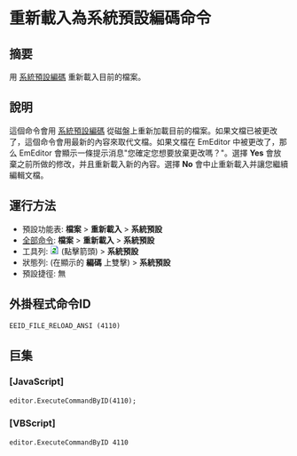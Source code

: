 # 重新載入為系統預設編碼命令

## 摘要

用 [系統預設編碼](../../glossary/systemdefaultencoding) 重新載入目前的檔案。

## 說明

這個命令會用 [系統預設編碼](../../glossary/systemdefaultencoding) 從磁盤上重新加載目前的檔案。如果文檔已被更改了，這個命令會用最新的內容來取代文檔。如果文檔在 EmEditor 中被更改了，那么 EmEditor 會顯示一條提示消息"您確定您想要放棄更改嗎？"。選擇 **Yes** 會放棄之前所做的修改，并且重新載入新的內容。選擇 **No** 會中止重新載入并讓您繼續編輯文檔。

## 運行方法

- 預設功能表: **檔案** \> **重新載入** \> **系統預設**
- [全部命令](../tools/all_commands): **檔案** \> **重新載入**
\> **系統預設**
- 工具列: ![](../../images/reload.png) (點擊箭頭) \> **系統預設**
- 狀態列: (在顯示的 **編碼** 上雙擊) \> **系統預設**
- 預設捷徑: 無

## 外掛程式命令ID

```
EEID_FILE_RELOAD_ANSI (4110)
```

## 巨集

### \[JavaScript\]

```
editor.ExecuteCommandByID(4110);
```

### \[VBScript\]

```
editor.ExecuteCommandByID 4110
```
